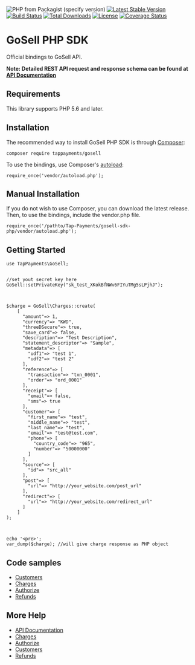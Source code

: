 
![PHP from Packagist (specify version)](https://img.shields.io/packagist/php-v/tappayments/gosell)
[![Latest Stable Version](https://poser.pugx.org/tappayments/gosell/v/stable)](https://packagist.org/packages/tappayments/gosell)
[![Build Status](https://travis-ci.com/tappayments/gosell.svg?branch=master)](https://travis-ci.com/tappayments/gosell)
[![Total Downloads](https://poser.pugx.org/tappayments/gosell/downloads)](https://packagist.org/packages/tappayments/gosell)
[![License](https://poser.pugx.org/tappayments/gosell/license)](https://packagist.org/packages/tappayments/gosell)
[![Coverage Status](https://coveralls.io/repos/github/tappayments/gosell/badge.svg?branch=master)](https://coveralls.io/github/tappayments/gosell?branch=master)


# GoSell PHP SDK
Official bindings to GoSell API.

__Note: Detailed REST API request and response schema can be found at [API Documentation](https://tap.company/developers)__

## Requirements
This library supports PHP 5.6 and later.

## Installation
The recommended way to install GoSell PHP SDK is through [Composer](https://getcomposer.org):

```composer require tappayments/gosell```

To use the bindings, use Composer's [autoload](https://getcomposer.org/doc/01-basic-usage.md#autoloading):

```require_once('vendor/autoload.php');```

## Manual Installation
If you do not wish to use Composer, you can download the latest release. Then, to use the bindings, include the vendor.php file.

```require_once('/pathto/Tap-Payments/gosell-sdk-php/vendor/autoload.php');```

## Getting Started

```
use TapPayments\GoSell;


//set yout secret key here
GoSell::setPrivateKey("sk_test_XKokBfNWv6FIYuTMg5sLPjhJ");



$charge = GoSell\Charges::create(
	[
      "amount"=> 1,
      "currency"=> "KWD",
      "threeDSecure"=> true,
      "save_card"=> false,
      "description"=> "Test Description",
      "statement_descriptor"=> "Sample",
      "metadata"=> [
        "udf1"=> "test 1",
        "udf2"=> "test 2"
      ],
      "reference"=> [
        "transaction"=> "txn_0001",
        "order"=> "ord_0001"
      ],
      "receipt"=> [
        "email"=> false,
        "sms"=> true
      ],
      "customer"=> [
        "first_name"=> "test",
        "middle_name"=> "test",
        "last_name"=> "test",
        "email"=> "test@test.com",
        "phone"=> [
          "country_code"=> "965",
          "number"=> "50000000"
        ]
      ],
      "source"=> [
        "id"=> "src_all"
      ],
      "post"=> [
        "url"=> "http://your_website.com/post_url"
      ],
      "redirect"=> [
        "url"=> "http://your_website.com/redirect_url"
      ]
    ]
);



echo '<pre>';
var_dump($charge); //will give charge response as PHP object

```

## Code samples
* [ Customers ](./examples/customersExample.php)
* [ Charges ](./examples/chargesExample.php)
* [ Authorize ](./examples/authorizeExample.php)
* [ Refunds ](./examples/refundsExample.php)

## More Help
* [API Documentation](https://tap.company/developers)
* [Charges](https://github.com/Tap-Payments/gosell-sdk-php/wiki/Charges)
* [Authorize](https://github.com/Tap-Payments/gosell-sdk-php/wiki/Authorize)
* [Customers](https://github.com/Tap-Payments/gosell-sdk-php/wiki/Customers)
* [Refunds](https://github.com/Tap-Payments/gosell-sdk-php/wiki/Refunds)